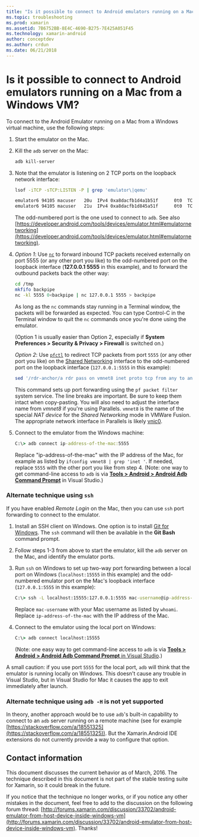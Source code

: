 ```yaml
---
title: "Is it possible to connect to Android emulators running on a Mac from a Windows VM?"
ms.topic: troubleshooting
ms.prod: xamarin
ms.assetid: 7B6752BB-8E4C-4690-B275-7E425A051F45
ms.technology: xamarin-android
author: conceptdev
ms.author: crdun
ms.date: 06/21/2018
---
```


# Is it possible to connect to Android emulators running on a Mac from a Windows VM?

To connect to the Android Emulator running on a Mac from a Windows
virtual machine, use the following steps:

1. Start the emulator on the Mac.

2. Kill the `adb` server on the Mac:

    ```bash
    adb kill-server
    ```

3. Note that the emulator is listening on 2 TCP ports on the loopback
    network interface:

    ```bash
    lsof -iTCP -sTCP:LISTEN -P | grep 'emulator\|qemu'

    emulator6 94105 macuser   20u  IPv4 0xa8dacfb1d4a1b51f      0t0  TCP localhost:5555 (LISTEN)
    emulator6 94105 macuser   21u  IPv4 0xa8dacfb1d845a51f      0t0  TCP localhost:5554 (LISTEN)
    ```

    The odd-numbered port is the one used to connect to `adb`. See also
    [https://developer.android.com/tools/devices/emulator.html#emulatornetworking](https://developer.android.com/tools/devices/emulator.html#emulatornetworking).

4. _Option 1_: Use
    [`nc`](https://developer.apple.com/library/mac/documentation/Darwin/Reference/ManPages/man1/nc.1.html)
    to forward inbound TCP packets received externally on port 5555 (or
    any other port you like) to the odd-numbered port on the loopback
    interface (**127.0.0.1 5555** in this example), and to forward the
    outbound packets back the other way:

    ```bash
    cd /tmp
    mkfifo backpipe
    nc -kl 5555 0<backpipe | nc 127.0.0.1 5555 > backpipe
    ```

    As long as the `nc` commands stay running in a Terminal window, the
    packets will be forwarded as expected. You can type Control-C in
    the Terminal window to quit the `nc` commands once you're done
    using the emulator.

    (Option 1 is usually easier than Option 2, especially if **System Preferences > Security & Privacy > Firewall** is switched on.) 

    _Option 2_: Use
    [`pfctl`](https://developer.apple.com/library/mac/documentation/Darwin/Reference/ManPages/man8/pfctl.8.html)
    to redirect TCP packets from port `5555` (or any other port you
    like) on the
    [Shared Networking](http://kb.parallels.com/en/4948) interface to
    the odd-numbered port on the loopback interface (`127.0.0.1:5555`
    in this example):

    ```bash
    sed '/rdr-anchor/a rdr pass on vmnet8 inet proto tcp from any to any port 5555 -> 127.0.0.1 port 5555' /etc/pf.conf | sudo pfctl -ef -
    ```

    This command sets up port forwarding using the `pf packet filter`
    system service. The line breaks are important. Be sure to keep them
    intact when copy-pasting. You will also need to adjust the
    interface name from *vmnet8* if you're using Parallels. `vmnet8` is
    the name of the special *NAT device* for the *Shared Networking*
    mode in VMWare Fusion. The appropriate network interface in
    Parallels is likely
    [vnic0](http://download.parallels.com/doc/psbm/en/Parallels_Server_Bare_Metal_Users_Guide/29258.htm).

5. Connect to the emulator from the Windows machine:

    ```cmd
    C:\> adb connect ip-address-of-the-mac:5555
    ```

    Replace "ip-address-of-the-mac" with the IP address of the Mac, for example as listed by `ifconfig vmnet8 | grep 'inet '`. If needed, replace `5555` with the other port you like from step 4\. (Note: one way to get command-line access to `adb` is via [**Tools > Android > Android Adb Command Prompt**](~/cross-platform/troubleshooting/questions/version-logs.md#adb-logcat) in Visual Studio.)

### Alternate technique using `ssh`

If you have enabled _Remote Login_ on the Mac, then you can use `ssh` port forwarding to connect to the emulator.

1. Install an SSH client on Windows. One option is to install
    [Git for Windows](https://git-for-windows.github.io/). The `ssh`
    command will then be available in the **Git Bash** command prompt.

2. Follow steps 1-3 from above to start the emulator, kill the
    `adb` server on the Mac, and identify the emulator ports.

3. Run `ssh` on Windows to set up two-way port forwarding between a
    local port on Windows (`localhost:15555` in this example) and the
    odd-numbered emulator port on the Mac's loopback interface
    (`127.0.0.1:5555` in this example):

    ```cmd 
    C:\> ssh -L localhost:15555:127.0.0.1:5555 mac-username@ip-address-of-the-mac
    ```

    Replace `mac-username` with your Mac username as listed by
    `whoami`. Replace `ip-address-of-the-mac` with the IP address of
    the Mac.

4. Connect to the emulator using the local port on Windows:

    ```cmd
    C:\> adb connect localhost:15555
    ```

    (Note: one easy way to get command-line access to `adb` is via
    [**Tools > Android > Android Adb Command Prompt** in Visual Studio](~/cross-platform/troubleshooting/questions/version-logs.md#adb-logcat).)

A small caution: if you use port `5555` for the local port, `adb` will
think that the emulator is running locally on Windows. This doesn't
cause any trouble in Visual Studio, but in Visual Studio for Mac it
causes the app to exit immediately after launch.

### Alternate technique using `adb -H` is not yet supported

In theory, another approach would be to use `adb`'s built-in capability
to connect to an `adb` server running on a remote machine (see for
example [https://stackoverflow.com/a/18551325](https://stackoverflow.com/a/18551325)).
But the Xamarin.Android IDE extensions do not currently provide a way
to configure that option.

## Contact information

This document discusses the current behavior as of March, 2016. The
technique described in this document is not part of the stable testing
suite for Xamarin, so it could break in the future.

If you notice that the technique no longer works, or if you notice any
other mistakes in the document, feel free to add to the discussion on
the following forum thread:
[http://forums.xamarin.com/discussion/33702/android-emulator-from-host-device-inside-windows-vm](http://forums.xamarin.com/discussion/33702/android-emulator-from-host-device-inside-windows-vm).
Thanks!

